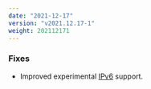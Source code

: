 ```yaml
---
date: "2021-12-17"
version: "v2021.12.17-1"
weight: 202112171
---
```


### <span class="label label-green">Fixes</span>
- Improved experimental [IPv6](https://kurl.sh/docs/install-with-kurl/ipv6) support.
